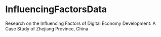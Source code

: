 # InfluencingFactorsData
Research on the Influencing Factors of Digital Economy Development: A Case Study of Zhejiang Province, China
